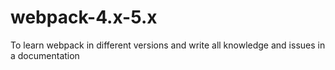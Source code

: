 # webpack-4.x-5.x
To learn webpack in different versions and write all knowledge and issues in a documentation
